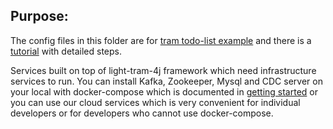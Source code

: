 ## Purpose:

The config files in this folder are for [tram todo-list example](https://github.com/networknt/light-example-4j/tree/master/eventuate/todo-list)
and there is a [tutorial](https://www.networknt.com/tutorial/eventuate/todo-list/)
with detailed steps.


Services built on top of light-tram-4j framework which need infrastructure services to
run. You can install Kafka, Zookeeper, Mysql and CDC server on your local
with docker-compose which is documented in [getting started](https://www.networknt.com/tutorial/eventuate/getting-started/)
or you can use our cloud services which is very convenient for individual
developers or for developers who cannot use docker-compose.
